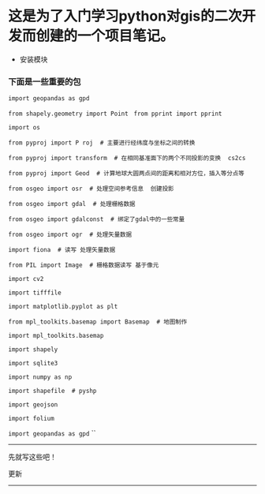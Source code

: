 # 这是为了入门学习python对gis的二次开发而创建的一个项目笔记。
- 安装模块
### 下面是一些重要的包
``import geopandas as gpd``

``from shapely.geometry import Point``
``
from pprint import pprint``

``import os``

``from pyproj import P roj  # 主要进行经纬度与坐标之间的转换``

``from pyproj import transform  # 在相同基准面下的两个不同投影的变换  cs2cs``

``from pyproj import Geod  # 计算地球大圆两点间的距离和相对方位，插入等分点等``

``from osgeo import osr  # 处理空间参考信息  创建投影``

``from osgeo import gdal  # 处理栅格数据``

``from osgeo import gdalconst  # 绑定了gdal中的一些常量``

``from osgeo import ogr  # 处理矢量数据``

``import fiona  # 读写 处理矢量数据``

``from PIL import Image  # 栅格数据读写 基于像元``

``import cv2``

``import tifffile``

``import matplotlib.pyplot as plt``

``from mpl_toolkits.basemap import Basemap  # 地图制作``

``import mpl_toolkits.basemap``

``import shapely``

``import sqlite3``

``import numpy as np``

``import shapefile  # pyshp``

``import geojson``

``import folium``

``import geopandas as gpd``
``
***
先就写这些吧！

更新
***